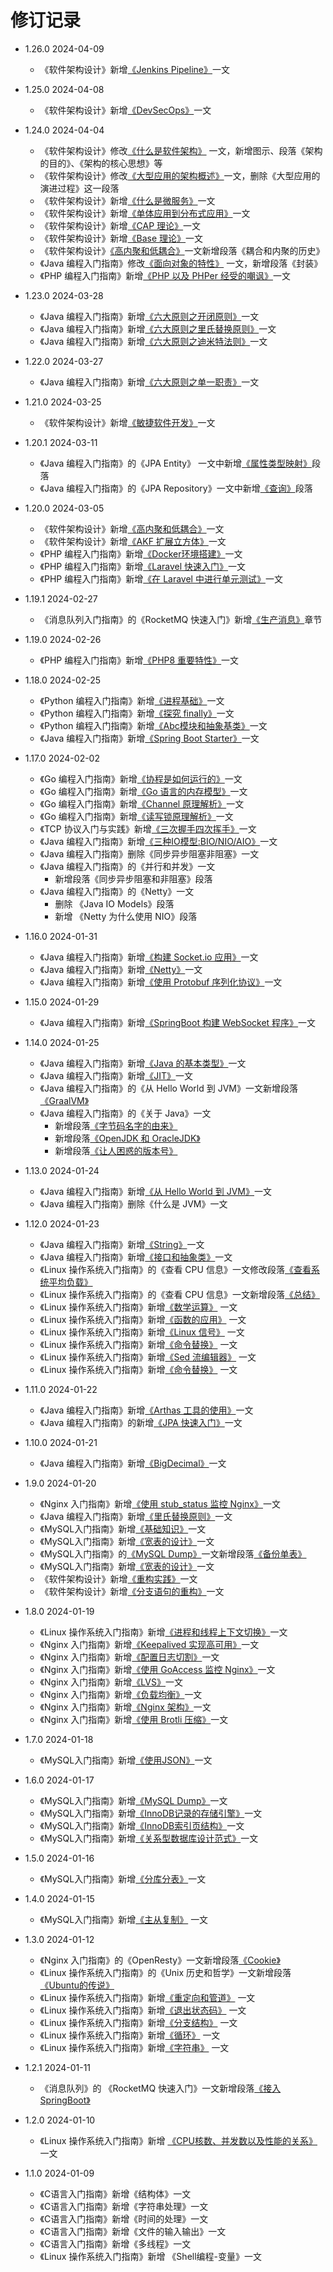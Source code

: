 # 修订记录

* 1.26.0 2024-04-09
  * 《软件架构设计》新增[《Jenkins Pipeline》](https://architecture.doc.hacking.icu/jenkins-pipeline.html)一文

* 1.25.0 2024-04-08
  * 《软件架构设计》新增[《DevSecOps》](https://architecture.doc.hacking.icu/devsecops.html)一文

* 1.24.0 2024-04-04
  * 《软件架构设计》修改[《什么是软件架构》](https://architecture.doc.hacking.icu/what-is-software-architecture.html#what-is-software-architect) 一文，新增图示、段落《架构的目的》、《架构的核心思想》等
  * 《软件架构设计》修改[《大型应用的架构概述》](https://architecture.doc.hacking.icu/overview-of-large-scale-application-architecture.html)一文，删除《大型应用的演进过程》这一段落
  * 《软件架构设计》新增[《什么是微服务》](https://architecture.doc.hacking.icu/what-are-microservices.html)一文
  * 《软件架构设计》新增[《单体应用到分布式应用》](https://architecture.doc.hacking.icu/from-monolithic-to-distributed-applications.html)一文
  * 《软件架构设计》新增[《CAP 理论》](https://architecture.doc.hacking.icu/cap.html)一文
  * 《软件架构设计》新增[《Base 理论》](https://architecture.doc.hacking.icu/base.html)一文
  * 《软件架构设计》[《高内聚和低耦合》](https://architecture.doc.hacking.icu/high-cohesion-and-low-coupling.html)一文新增段落《耦合和内聚的历史》
  * 《Java 编程入门指南》修改[《面向对象的特性》](https://java.doc.hacking.icu/object-oriented-features.html) 一文，新增段落《封装》
  * 《PHP 编程入门指南》新增[《PHP 以及 PHPer 经受的嘲讽》](https://php.doc.hacking.icu/the-mockery-endured-by-php-and-phpers.html)一文

* 1.23.0 2024-03-28
  * 《Java 编程入门指南》新增[《六大原则之开闭原则》](https://java.doc.hacking.icu/open-close-principle.html)一文
  * 《Java 编程入门指南》新增[《六大原则之里氏替换原则》](https://java.doc.hacking.icu/liskov-subsitution-principle.html)一文
  * 《Java 编程入门指南》新增[《六大原则之迪米特法则》](https://java.doc.hacking.icu/law-of-demeter.html)一文

* 1.22.0 2024-03-27
  * 《Java 编程入门指南》新增[《六大原则之单一职责》](https://java.doc.hacking.icu/single-responsibility-principle.html)一文

* 1.21.0 2024-03-25
  * 《软件架构设计》新增[《敏捷软件开发》](https://architecture.doc.hacking.icu/agile.html)一文

* 1.20.1 2024-03-11
  * 《Java 编程入门指南》的《JPA Entity》 一文中新增[《属性类型映射》](https://java.doc.hacking.icu/entity.html#attribute-type-mapping)段落
  * 《Java 编程入门指南》的《JPA Repository》一文中新增[《查询》](https://java.doc.hacking.icu/epository.html#query)段落

* 1.20.0 2024-03-05
  * 《软件架构设计》新增[《高内聚和低耦合》](https://architecture.doc.hacking.icu/high-cohesion-and-low-coupling.html)一文
  * 《软件架构设计》新增[《AKF 扩展立方体》](https://architecture.doc.hacking.icu/akf-scaling-cube.html)一文
  * 《PHP 编程入门指南》新增[《Docker环境搭建》](https://php.doc.hacking.icu/use-docker.html)一文
  * 《PHP 编程入门指南》新增[《Laravel 快速入门》](https://php.doc.hacking.icu/laravel-basic.html)一文
  * 《PHP 编程入门指南》新增[《在 Laravel 中进行单元测试》](https://php.doc.hacking.icu/unittests.html)一文

* 1.19.1 2024-02-27
  * 《消息队列入门指南》的《RocketMQ 快速入门》新增[《生产消息》](https://mq.doc.hacking.icu/rocketmq-quick-start-guide.html#produce)章节

* 1.19.0 2024-02-26
  * 《PHP 编程入门指南》新增[《PHP8 重要特性》](https://php.doc.hacking.icu/php8-new-features.html)一文

* 1.18.0 2024-02-25
  * 《Python 编程入门指南》新增[《进程基础》](https://python.doc.hacking.icu/processes-baisc.html#file-descriptors)一文
  * 《Python 编程入门指南》新增[《探究 finally》](https://python.doc.hacking.icu/finally.html)一文
  * 《Python 编程入门指南》新增[《Abc模块和抽象基类》](https://python.doc.hacking.icu/abc-moudle.html)一文
  * 《Java 编程入门指南》新增[《Spring Boot Starter》](https://java.doc.hacking.icu/spring-boot-starter.html)一文

* 1.17.0 2024-02-02
  * 《Go 编程入门指南》新增[《协程是如何运行的》](https://go.doc.hacking.icu/how-the-coroutine-works.html)一文
  * 《Go 编程入门指南》新增[《Go 语言的内存模型》](https://go.doc.hacking.icu/go-memory-model.html)一文
  * 《Go 编程入门指南》新增[《Channel 原理解析》](https://go.doc.hacking.icu/how-channel-works.html)一文
  * 《Go 编程入门指南》新增[《读写锁原理解析》](https://go.doc.hacking.icu/rw-lock.html)一文
  * 《TCP 协议入门与实践》新增[《三次握手四次挥手》](https://tcp.doc.hacking.icu/handshake.html)一文
  * 《Java 编程入门指南》新增[《三种IO模型:BIO/NIO/AIO》](https://java.doc.hacking.icu/bio-nio-aio.html)一文
  * 《Java 编程入门指南》删除《同步异步阻塞非阻塞》一文
  * 《Java 编程入门指南》的《并行和并发》一文
    * 新增段落《同步异步阻塞和非阻塞》段落
  * 《Java 编程入门指南》的《Netty》一文
    * 删除 《Java IO Models》段落
    * 新增 《Netty 为什么使用 NIO》段落

* 1.16.0 2024-01-31
  * 《Java 编程入门指南》新增[《构建 Socket.io 应用》](https://java.doc.hacking.icu/socket-io.html)一文
  * 《Java 编程入门指南》新增[《Netty》](https://java.doc.hacking.icu/netty.html)一文
  * 《Java 编程入门指南》新增[《使用 Protobuf 序列化协议》](https://java.doc.hacking.icu/protobuf.html)一文

* 1.15.0 2024-01-29
  * 《Java 编程入门指南》新增[《SpringBoot 构建 WebSocket 程序》](https://java.doc.hacking.icu/use-websocket-in-springboot.html)一文

* 1.14.0 2024-01-25
  * 《Java 编程入门指南》新增[《Java 的基本类型》](https://java.doc.hacking.icu/java-primitive-data-types.html)一文
  * 《Java 编程入门指南》新增[《JIT》](https://java.doc.hacking.icu/jit.html)一文
  * 《Java 编程入门指南》的《从 Hello World 到 JVM》一文新增段落[《GraalVM》](https://java.doc.hacking.icu/how-a-single-line-of-java-code-executes.html#graal-vm)
  * 《Java 编程入门指南》的《关于 Java》一文
    * 新增段落[《字节码名字的由来》](https://java.doc.hacking.icu/override.html#bytecode)
    * 新增段落[《OpenJDK 和 OracleJDK》](https://java.doc.hacking.icu/override.html#difference-between-openjdk-and-oracle-jdk)
    * 新增段落[《让人困惑的版本号》](https://java.doc.hacking.icu/override.html#version)

* 1.13.0 2024-01-24
  * 《Java 编程入门指南》新增[《从 Hello World 到 JVM》](https://java.doc.hacking.icu/how-a-single-line-of-java-code-executes.html)一文
  * 《Java 编程入门指南》删除《什么是 JVM》一文

* 1.12.0 2024-01-23
  * 《Java 编程入门指南》新增[《String》](https://java.doc.hacking.icu/string.html)一文
  * 《Java 编程入门指南》新增[《接口和抽象类》](https://java.doc.hacking.icu/interface-and-abstract-class.html)一文
  * 《Linux 操作系统入门指南》的《查看 CPU 信息》一文修改段落[《查看系统平均负载》](https://linux.doc.hacking.icu/cpu-info.html#what-is-system-avg-load)
  * 《Linux 操作系统入门指南》的《查看 CPU 信息》一文新增段落[《总结》](https://linux.doc.hacking.icu/cpu-info.html#summary)
  * 《Linux 操作系统入门指南》新增[《数学运算》](https://linux.doc.hacking.icu/calc.html) 一文
  * 《Linux 操作系统入门指南》新增[《函数的应用》](https://linux.doc.hacking.icu/functions.html) 一文
  * 《Linux 操作系统入门指南》新增[《Linux 信号》](https://linux.doc.hacking.icu/signals.html) 一文
  * 《Linux 操作系统入门指南》新增[《命令替换》](https://linux.doc.hacking.icu/command-substitution.html) 一文
  * 《Linux 操作系统入门指南》新增[《Sed 流编辑器》](https://linux.doc.hacking.icu/sed.html) 一文
  * 《Linux 操作系统入门指南》新增[《命令替换》](https://linux.doc.hacking.icu/awk.html) 一文

* 1.11.0 2024-01-22
  * 《Java 编程入门指南》新增[《Arthas 工具的使用》](https://java.doc.hacking.icu/arthas.html)一文
  * 《Java 编程入门指南》的新增[《JPA 快速入门》](https://java.doc.hacking.icu/jpa-basic.html)一文

* 1.10.0 2024-01-21
  * 《Java 编程入门指南》新增[《BigDecimal》](https://java.doc.hacking.icu/bigdecimal.html#BigDecimal)一文

* 1.9.0 2024-01-20
  * 《Nginx 入门指南》新增[《使用 stub_status 监控 Nginx》](https://nginx.doc.hacking.icu/stub-status.html)一文
  * 《Java 编程入门指南》新增[《里氏替换原则》](https://java.doc.hacking.icu/lsp.html)一文
  * 《MySQL入门指南》新增[《基础知识》](https://mysql.doc.hacking.icu/basic.html)一文
  * 《MySQL入门指南》新增[《宽表的设计》](https://mysql.doc.hacking.icu/wide-table.html)一文
  * 《MySQL入门指南》的[《MySQL Dump》](https://mysql.doc.hacking.icu/basic.html)一文新增段落[《备份单表》](https://mysql.doc.hacking.icu/mysql-dump.html#backup-a-table)
  * 《MySQL入门指南》新增[《宽表的设计》](https://mysql.doc.hacking.icu/wide-table.html)一文
  * 《软件架构设计》新增[《重构实践》](https://architecture.doc.hacking.icu/refactoring.html)一文
  * 《软件架构设计》新增[《分支语句的重构》](https://architecture.doc.hacking.icu/refactoring-branch-statements.html)一文

* 1.8.0 2024-01-19
  * 《Linux 操作系统入门指南》新增[《进程和线程上下文切换》](https://linux.doc.hacking.icu/process-and-thread-context-switching.html)一文
  * 《Nginx 入门指南》新增[《Keepalived 实现高可用》](https://nginx.doc.hacking.icu/keepalived.html)一文
  * 《Nginx 入门指南》新增[《配置日志切割》](https://nginx.doc.hacking.icu/log-rotation.html)一文
  * 《Nginx 入门指南》新增[《使用 GoAccess 监控 Nginx》](https://nginx.doc.hacking.icu/go-access.html)一文
  * 《Nginx 入门指南》新增[《LVS》](https://nginx.doc.hacking.icu/lvs.html)一文
  * 《Nginx 入门指南》新增[《负载均衡》](https://nginx.doc.hacking.icu/load-balancing.html)一文
  * 《Nginx 入门指南》新增[《Nginx 架构》](https://nginx.doc.hacking.icu/the-architecture-of-nginx.html)一文
  * 《Nginx 入门指南》新增[《使用 Brotli 压缩》](https://nginx.doc.hacking.icu/brotli.html)一文

* 1.7.0 2024-01-18
  * 《MySQL入门指南》新增[《使用JSON》](https://mysql.doc.hacking.icu/json.html)一文

* 1.6.0 2024-01-17
    * 《MySQL入门指南》新增[《MySQL Dump》](https://mysql.doc.hacking.icu/mysql-dump.html)一文
    * 《MySQL入门指南》新增[《InnoDB记录的存储引擎》](https://mysql.doc.hacking.icu/innodb-record-storage-structure.html)一文
    * 《MySQL入门指南》新增[《InnoDB索引页结构》](https://mysql.doc.hacking.icu/innodb-index-page-structure.html)一文
    * 《MySQL入门指南》新增[《关系型数据库设计范式》](https://mysql.doc.hacking.icu/relational-database-design-normalization-forms.html)一文

* 1.5.0 2024-01-16
    * 《MySQL入门指南》新增[《分库分表》](https://mysql.doc.hacking.icu/sharding.html)一文

* 1.4.0 2024-01-15
    * 《MySQL入门指南》新增[《主从复制》](https://mysql.doc.hacking.icu/master-slave-replication.html) 一文

* 1.3.0 2024-01-12
    * 《Nginx 入门指南》的《OpenResty》一文新增段落[《Cookie》](https://nginx.doc.hacking.icu/openresty.html#cookie)
    * 《Linux 操作系统入门指南》的《Unix 历史和哲学》一文新增段落[《Ubuntu的传说》](https://linux.doc.hacking.icu/unix-philosophy.html#ubuntu)
    * 《Linux 操作系统入门指南》新增[《重定向和管道》](https://linux.doc.hacking.icu/redirect-and-pipeline.html) 一文
    * 《Linux 操作系统入门指南》新增[《退出状态码》](https://linux.doc.hacking.icu/exit-code.html) 一文
    * 《Linux 操作系统入门指南》新增[《分支结构》](https://linux.doc.hacking.icu/if-else.html) 一文
    * 《Linux 操作系统入门指南》新增[《循环》](https://linux.doc.hacking.icu/loops.html) 一文
    * 《Linux 操作系统入门指南》新增[《字符串》](https://linux.doc.hacking.icu/strings.html) 一文

* 1.2.1 2024-01-11
    * 《消息队列》的 《RocketMQ 快速入门》一文新增段落[《接入 SpringBoot》](https://mq.doc.hacking.icu/rocketmq-quick-start-guide.html#spring-boot)

* 1.2.0 2024-01-10
    * 《Linux 操作系统入门指南》新增 [《CPU核数、并发数以及性能的关系》](https://linux.doc.hacking.icu/the-relationship-between-the-number-of-cpu-and-concurrency-and-performance.html)一文

* 1.1.0 2024-01-09
    * 《C语言入门指南》新增《结构体》一文
    * 《C语言入门指南》新增《字符串处理》一文
    * 《C语言入门指南》新增《时间的处理》一文
    * 《C语言入门指南》新增《文件的输入输出》一文
    * 《C语言入门指南》新增《多线程》一文
    * 《Linux 操作系统入门指南》新增 《Shell编程-变量》一文